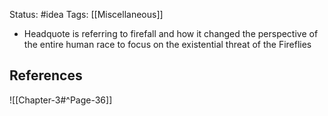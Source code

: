 Status: #idea
Tags: [[Miscellaneous]]

* Headquote is referring to firefall and how it changed the perspective of the entire human race to focus on the existential threat of the Fireflies

## References

![[Chapter-3#^Page-36]]
